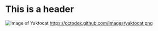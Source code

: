 # This is a header
![Image of Yaktocat](https://octodex.github.com/images/yaktocat.png)
https://octodex.github.com/images/yaktocat.png
